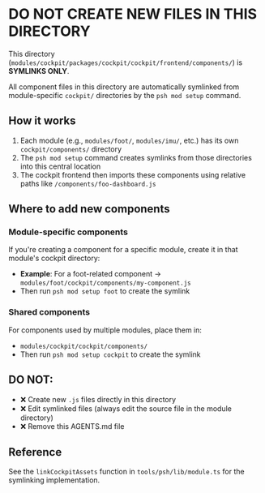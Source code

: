# DO NOT CREATE NEW FILES IN THIS DIRECTORY

This directory (`modules/cockpit/packages/cockpit/cockpit/frontend/components/`) is **SYMLINKS ONLY**.

All component files in this directory are automatically symlinked from module-specific `cockpit/` directories by the `psh mod setup` command.

## How it works

1. Each module (e.g., `modules/foot/`, `modules/imu/`, etc.) has its own `cockpit/components/` directory
2. The `psh mod setup` command creates symlinks from those directories into this central location
3. The cockpit frontend then imports these components using relative paths like `/components/foo-dashboard.js`

## Where to add new components

### Module-specific components
If you're creating a component for a specific module, create it in that module's cockpit directory:
- **Example**: For a foot-related component → `modules/foot/cockpit/components/my-component.js`
- Then run `psh mod setup foot` to create the symlink

### Shared components
For components used by multiple modules, place them in:
- `modules/cockpit/cockpit/components/`
- Then run `psh mod setup cockpit` to create the symlink

## DO NOT:
- ❌ Create new `.js` files directly in this directory
- ❌ Edit symlinked files (always edit the source file in the module directory)
- ❌ Remove this AGENTS.md file

## Reference
See the `linkCockpitAssets` function in `tools/psh/lib/module.ts` for the symlinking implementation.
